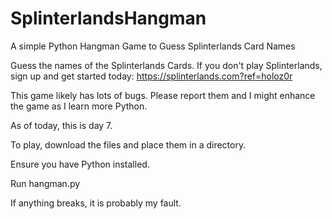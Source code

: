 # SplinterlandsHangman
A simple Python Hangman Game to Guess Splinterlands Card Names

Guess the names of the Splinterlands Cards. 
If you don't play Splinterlands, sign up and get started today:
https://splinterlands.com?ref=holoz0r

This game likely has lots of bugs. Please report them and I might enhance the game as I learn more Python. 

As of today, this is day 7.

To play, download the files and place them in a directory. 

Ensure you have Python installed. 

Run hangman.py 

If anything breaks, it is probably my fault. 
